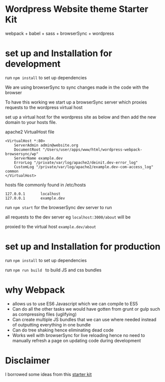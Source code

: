 # Wordpress Website theme Starter Kit

webpack + babel + sass + browserSync  + wordpress

# set up and Installation for development

run  ```npm install``` to set up dependencies

We are using browserSync to sync changes made in the code with the browser

To have this working we start up a browserSync server which proxies requests to the wordpress virtual host

set up a virtual host for the wordpress site as below and then add the new domain to your hosts file.

apache2 VirtualHost file
```
<VirtualHost *:80>
    ServerAdmin admin@website.org
    DocumentRoot "/Users/user/apps/www/html/wordpress-webpack-browsersync/wp"
    ServerName example.dev
    ErrorLog "/private/var/log/apache2/deinit.dev-error_log"
    CustomLog "/private/var/log/apache2/example.dev-com-access_log" common
</VirtualHost>

```
hosts file commonly found in /etc/hosts
```
127.0.0.1       localhost
127.0.0.1       example.dev
```

run ``` npm start ``` for the browserSync dev server to run

all requests to the dev server eg ```localhost:3000/about``` will be

proxied to the virtual host ```example.dev/about```

# set up and Installation for production

run  ```npm install``` to set up dependencies

run ```npm run build ``` to build JS and css bundles

# why Webpack

- allows us to use ES6 Javascript which we can compile to ES5
- Can do all the other tasks we would have gotten from grunt or gulp such as compressing files (uglifying)
- Can create multiple JS bundles that we can use where needed instead of outputting everything in one bundle
- Can do tree shaking hence eliminating dead code
- Works well with browserSync for live reloading hence no need to manually refresh a page on updating code during development

# Disclaimer

 I borrowed some ideas from this [starter kit](https://github.com/bionikspoon/webpack-hmr-wordpress)
